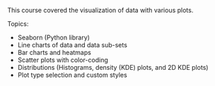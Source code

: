 This course covered the visualization of data with various plots.

Topics:
- Seaborn (Python library)
- Line charts of data and data sub-sets
- Bar charts and heatmaps
- Scatter plots with color-coding
- Distributions (Histograms, density (KDE) plots, and 2D KDE plots)
- Plot type selection and custom styles
